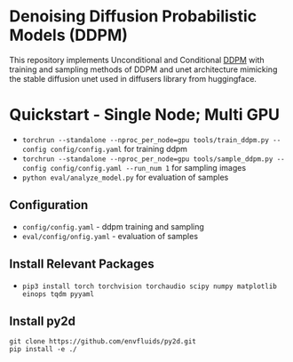 Denoising Diffusion Probabilistic Models (DDPM)
========

This repository implements Unconditional and Conditional [DDPM](https://arxiv.org/abs/2006.11239) with training and sampling methods of DDPM and unet architecture mimicking the stable diffusion unet used in diffusers library from huggingface.

# Quickstart - Single Node; Multi GPU
* ```torchrun --standalone --nproc_per_node=gpu tools/train_ddpm.py --config config/config.yaml``` for training ddpm
* ```torchrun --standalone --nproc_per_node=gpu tools/sample_ddpm.py --config config/config.yaml --run_num 1``` for sampling images
* ```python eval/analyze_model.py``` for evaluation of samples 

## Configuration
* ```config/config.yaml``` - ddpm training and sampling
* ```eval/config/onfig.yaml``` - evaluation of samples

## Install Relevant Packages
* ```pip3 install torch torchvision torchaudio scipy numpy matplotlib einops tqdm pyyaml```

## Install py2d
```
git clone https://github.com/envfluids/py2d.git
pip install -e ./
```
